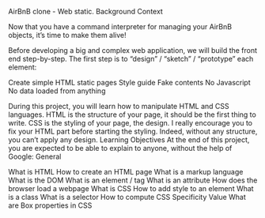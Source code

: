 AirBnB clone - Web static.
Background Context

Now that you have a command interpreter for managing your AirBnB objects, it’s time to make them alive!

Before developing a big and complex web application, we will build the front end step-by-step.
The first step is to “design” / “sketch” / “prototype” each element:

Create simple HTML static pages
Style guide
Fake contents
No Javascript
No data loaded from anything

During this project, you will learn how to manipulate HTML and CSS languages. HTML is the structure of your page, it should be the first thing to write. CSS is the styling of your page, the design. I really encourage you to fix your HTML part before starting the styling. Indeed, without any structure, you can’t apply any design.
Learning Objectives
At the end of this project, you are expected to be able to explain to anyone, without the help of Google:
General

What is HTML
How to create an HTML page
What is a markup language
What is the DOM
What is an element / tag
What is an attribute
How does the browser load a webpage
What is CSS
How to add style to an element
What is a class
What is a selector
How to compute CSS Specificity Value
What are Box properties in CSS

